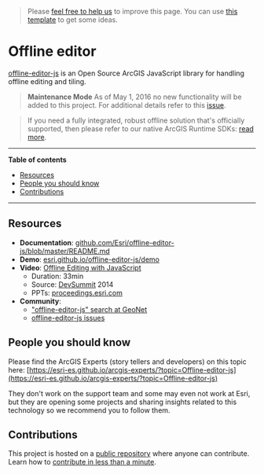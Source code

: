 > Please [feel free to help us](#contributions) to improve this page. You can use [this template](https://github.com/esri-es/awesome-arcgis/blob/master/RESOURCE_PAGE_TEMPLATE.md) to get some ideas.

# Offline editor
[offline-editor-js](https://github.com/Esri/offline-editor-js) is an Open Source ArcGIS JavaScript library for handling offline editing and tiling.

> **Maintenance Mode** As of May 1, 2016 no new functionality will be added to this project. For additional details refer to this [issue](https://github.com/Esri/offline-editor-js/issues/468).

> If you need a fully integrated, robust offline solution that's officially supported, then please refer to our native ArcGIS Runtime SDKs: [read more](../../../../arcgis/offline/README.md).

---

<!-- START doctoc generated TOC please keep comment here to allow auto update -->
<!-- DON'T EDIT THIS SECTION, INSTEAD RE-RUN doctoc TO UPDATE -->
**Table of contents**

- [Resources](#resources)
- [People you should know](#people-you-should-know)
- [Contributions](#contributions)

<!-- END doctoc generated TOC please keep comment here to allow auto update -->

----

## Resources

* **Documentation**: [github.com/Esri/offline-editor-js/blob/master/README.md](https://github.com/Esri/offline-editor-js/blob/master/README.md)
* **Demo**: [esri.github.io/offline-editor-js/demo](http://esri.github.io/offline-editor-js/demo/)
* **Video**: [Offline Editing with JavaScript](http://www.esri.com/videos/watch?videoid=3371&channelid=LegacyVideo&isLegacy=true&title=offline-editing-with-javascript)
  * Duration: 33min
  * Source: [DevSummit](http://www.esri.com/events/devsummit) 2014
  * PPTs: [proceedings.esri.com](https://www.google.es/webhp?ie=UTF-8#q=%22offline-editor-js%22+site:proceedings.esri.com)
* **Community**:
  * ["offline-editor-js" search at GeoNet](https://community.esri.com/search.jspa?q=offline-editor-js)
  * [offline-editor-js issues](https://github.com/Esri/offline-editor-js/issues)


## People you should know
Please find the ArcGIS Experts (story tellers and developers) on this topic here: [https://esri-es.github.io/arcgis-experts/?topic=Offline-editor-js](https://esri-es.github.io/arcgis-experts/?topic=Offline-editor-js)

They don't work on the support team and some may even not work at Esri,
but they are opening some projects and sharing insights related to this
technology so we recommend you to follow them.

## Contributions

This project is hosted on a [public repository](https://github.com/hhkaos/awesome-arcgis) where anyone can contribute. Learn how to [contribute in less than a minute](https://github.com/hhkaos/awesome-arcgis/blob/master/CONTRIBUTING.md#contributions).
